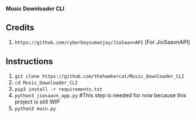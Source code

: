 #### Music Downloader CLI

## Credits

1. `https://github.com/cyberboysumanjay/JioSaavnAPI` [For JioSaavnAPI]

## Instructions

1.  `git clone https://github.com/thehamkercat/Music_Downloader_CLI`
2. `cd Music_Downloader_CLI`
3. `pip3 install -r requirements.txt`
4. `python3 jiosaavn_app.py` #This step is needed for now because this project is still WIP
5. `python3 main.py`
